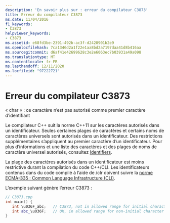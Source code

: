 ```yaml
---
description: 'En savoir plus sur : erreur du compilateur C3873'
title: Erreur du compilateur C3873
ms.date: 11/04/2016
f1_keywords:
- C3873
helpviewer_keywords:
- C3873
ms.assetid: e68fd3be-2391-492b-ac3f-d2428901b2e9
ms.openlocfilehash: 7ca1346d2a1f22e1aa8bd2a7197daa41d8b416aa
ms.sourcegitcommit: d6af41e42699628c3e2e6063ec7b03931a49a098
ms.translationtype: MT
ms.contentlocale: fr-FR
ms.lasthandoff: 12/11/2020
ms.locfileid: "97222721"
---
```

# <a name="compiler-error-c3873"></a>Erreur du compilateur C3873

« char » : ce caractère n’est pas autorisé comme premier caractère d’identifiant

Le compilateur C++ suit la norme C++11 sur les caractères autorisés dans un identificateur. Seules certaines plages de caractères et certains noms de caractères universels sont autorisés dans un identificateur. Des restrictions supplémentaires s’appliquent au premier caractère d’un identificateur. Pour plus d’informations et une liste des caractères et des plages de noms de caractère universel autorisés, consultez [Identifiers](../../cpp/identifiers-cpp.md).

La plage des caractères autorisés dans un identificateur est moins restrictive durant la compilation du code C++/CLI. Les identificateurs contenus dans du code compilé à l’aide de /clr doivent suivre la  [norme ECMA-335 : Common Language Infrastructure (CLI)](https://www.ecma-international.org/publications/standards/Ecma-335.htm).

L’exemple suivant génère l’erreur C3873 :

```cpp
// C3873.cpp
int main() {
   int \u036F_abc;   // C3873, not in allowed range for initial character
   int abc_\u036F;   // OK, in allowed range for non-initial character
}
```
